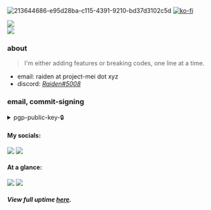 ![213644686-e95d28ba-c115-4391-9210-bd37d3102c5d](https://user-images.githubusercontent.com/38610216/230623721-c5d64ed6-a6f6-4d67-9767-593c3ba9b6ce.png)
[![ko-fi](https://ko-fi.com/img/githubbutton_sm.svg)](https://ko-fi.com/P5P6D65UW)

<img src="https://skillicons.dev/icons?i=git,github,bash,vscode,docker,cloudflare,netlify" /><br>
<img src="https://skillicons.dev/icons?i=bots,html,css,py,js,nodejs,grafana" /><br>

### about

> I'm either adding features or breaking codes, one line at a time.

- email: raiden at project-mei dot xyz
- discord: [_Raiden#5008_](https://dsc.gg/transience)

### email, commit-signing

 <details>
  <summary>
     pgp-public-key-🔒
  </summary>
  
RSA3072: ``0D3F7E2454EFA084``
```
-----BEGIN PGP PUBLIC KEY BLOCK-----

mQGNBGMskBoBDAC8iXmkGAUDbsg0//zqPadEgAE287Zh4vcMOprRvvv6gO6iwpai
iAOfGv0LOeCCi/+smDEmT5Bs3SXAYtMe/ebXva2w9Z9gk/dW+lZRBnLnjoh4KpuJ
AJwUQ4VHJuWhyvSTPMu66j/0f1CeUNUcKz9CCxmMcPizp9x15he5sOXVz8p0CzVL
wYt20BXe3kaH7d4n9mhbWW7x9eMGMwe84nc3w/FK+O2utoExk7nBxGU6NK2cfAE1
84TbbFoJtk4EF4SYPnpdt191HqkUqAMPyPcEY7L7fr+rBQ17D9Ww15Ns9hqFBvtb
+i0xA9BibaBDr4gxNl8fIkH7WQkLQwK03O8OgVWDPmpy6GbfRytyi2RD0rr7sIhj
ESr+4BZ5QqxJxKbECAamp3F60dmEYpap0TZeRQzbmx2vndvyOvavhPSPibwtYLVa
fWyjq2F+4pclmANR012/sNLh2gpPm/4MvxV413szV6rMvEwtpjhaxdd5lt1kgRhr
M2qxSf/M+Rb+NEkAEQEAAbQqUmFpZGVuIFNha3VyYSA8cmFpZGVuc2FrdXJhamlt
YUBnbWFpbC5jb20+iQHRBBMBCAA7FiEEQ0WFdKbFeVe/vKUCDT9+JFTvoIQFAmMs
kBoCGwMFCwkIBwICIgIGFQoJCAsCBBYCAwECHgcCF4AACgkQDT9+JFTvoIRHPgv/
b8+DFzNUs8xMWswkiQabkHptOjGXTfAz6LJH+8vhJSwN2Y/kZ2mz674JF5IUqN+F
vz3a2pvgNlZV3npTbR2B2HrlrKDEob/AZh/mrO51Vkf2/kpHco5bENeMWnsVfEcC
aJhxiKbsWCc/Fsii96md7TqY8JweBEYiXVk19AfWKtSr18lPxj5epmyU95XVhEbG
gH//TDeRQaEVxpPn1JEpHqSERIOb1bcpCVxHczuYQo1+vnnaix+AeTFoXXW5W4IX
xb0l102CKtddkn7jGjB94bvDb7tgH9hhGAK6EjM6MTh64BYs2JVtzvie+HvBpryB
hzRhfnF1FTj9LShwHEx76VCCgj4nLlksjBs4jgUMS8Bzg3CJM4K2Tn6XWBJ5+MMk
MmIZdnOUmQlced+pFFCCL/E26/6THaaCZ3q7A3hEt/++DBIQYwThWbWdRHV7OF4j
exnyi/3VowZu8iAnRoYAuZA77RX4P5G89EwOax2qzlNhWxVqw64Vc7lT/rqf/fD6
uQGNBGMskBoBDADLUb6f6E/6JbFM9PZ8murNyNJc+o1qX0hZh+SU4ExHfFqiHJkh
b1nK0ij4oXWr+XZmH2OKuPr3LxWsEaMfQFxncOMDlpiWl02DeFBaf0Zw2P6hJhiN
PkwjzKaZ2wnDwEa3hsaL/fQzK5YdNxOb1NGW+4HwJKuN1BfkuNVxj3hZZBXk1hAa
4wJKlyN6cP8r3M0iWYgq+f+BDHizk5Iir1sYvyzOl4TCGljV59GqoODaxHlWSfT7
3jkj2yiQ09HRnjb0CIR+aqpSgGeIZPdwZSBqpWMItPI8P0sQ+flLwyYbYe3QJ44b
Fqv5QlbWOMpJbmDsAEyKTVNwey3D0lSctNCWpy6H4jPdSRtApB8KESnIHcBJZRbZ
TFnzD77MGI2a1N+DBLQ1vsWbFOefeGHrINYAmZ4X1bXbB3lLkbiUuA5IONTWntDA
H2GvJj8bIdm3CPtUhGSz2PTCoY1s2HwzetGtDgZoUUk0MHuDHihPrDJ0muz1Bw37
uhlxiq2KxPymNXsAEQEAAYkBtgQYAQgAIBYhBENFhXSmxXlXv7ylAg0/fiRU76CE
BQJjLJAaAhsMAAoJEA0/fiRU76CEfoUL/38pDBMSh+00nWDsaFx620c0PeqX/DGN
uCZyASoLI9pl1DbaB2X8P1zHZQUoQ9WvH1PE1nYIEPw6AzpY2g0A2BkAvSDkwP37
+LWyNpWY+RaKkjRO3z9a6dJJ8zYQxwc4i7NZsj14u/lD9kRXd8BQw+2by8C+eiXs
pftIuo9HP51lUuf4MqFa6DvWM6nPtfGyC4K3bggaYKpEvb3/FEv3qDDMsjW+ck/F
e3Cxurep9XdZ5lSxCaejINHppw6H1YYxsIembYoA3nYnznI/yHej30GKleVr+fN0
rj7Ny1eLRoBnB06QsHIksQedqeieTAxt1HZ27rQVTcDZrimkP5lkg7AxOTw0pzwY
hJQ50naEhdVzGRPJAL1OmRJLrIkk3cD2+5WHZC/5l+9GyMX8SivLr7/4oG6pyLBq
3Tz+DE+EjCyMPNMallbbowSKup9Hq66MV171yj0SQh1V9uC6VrXD+BGLdwwQbSZW
Feg9bVZzS0UeAk73lmT5Yc9ZccHJnJYUdw==
=z/uo
-----END PGP PUBLIC KEY BLOCK-----

```
</details>

#### **My socials:**
![](https://img.shields.io/discord/616969119685935162?color=5865f2&label=Discord&logo=Discord&logoColor=white) ![](https://img.shields.io/youtube/channel/views/UCy0KY-OdaxN1-v6jqhHgesQ)
#### **At a glance:**
![](https://img.shields.io/website?label=Shogun%20Bot&url=https%3A%2F%2Fshogun.project-mei.xyz) ![](https://img.shields.io/website?label=Lavalink%20Status&url=https%3A%2F%2Flavalink.project-mei.xyz/metrics)
##### View full uptime [here](https://status.project-mei.xyz/).

